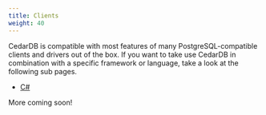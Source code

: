 ```yaml
---
title: Clients
weight: 40
---
```


CedarDB is compatible with most features of many PostgreSQL-compatible clients and drivers out of the box.
If you want to take use CedarDB in combination with a specific framework or language, take a look at the following sub pages.


* [C#](./csharp)

More coming soon!